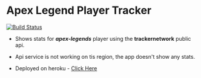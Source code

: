 # Apex Legend Player Tracker

[![Build Status](https://travis-ci.org/mfsiat/Apex-Legends-Tracker.svg?branch=master)](https://travis-ci.org/mfsiat/Apex-Legends-Tracker)

- Shows stats for **_apex-legends_** player using the **trackernetwork** public api.

- Api service is not working on tis region, the app doesn't show any stats.

- Deployed on heroku - [Click Here](https://powerful-inlet-56916.herokuapp.com/)
